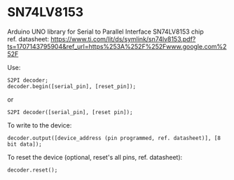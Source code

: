 # SN74LV8153
Arduino UNO library for Serial to Parallel Interface SN74LV8153 chip</br>
ref. datasheet: https://www.ti.com/lit/ds/symlink/sn74lv8153.pdf?ts=1707143795904&ref_url=https%253A%252F%252Fwww.google.com%252F

Use:
```
S2PI decoder;
decoder.begin([serial_pin], [reset_pin]);
```
or
```
S2PI decoder([serial_pin], [reset pin]);
```
To write to the device:
```
decoder.output([device_address (pin programmed, ref. datasheet)], [8 bit data]);
```
To reset the device (optional, reset's all pins, ref. datasheet):
```
decoder.reset();
```

